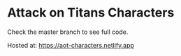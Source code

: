 # Attack on Titans Characters

Check the master branch to see full code.


Hosted at: https://aot-characters.netlify.app

